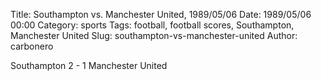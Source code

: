 Title: Southampton vs. Manchester United, 1989/05/06
Date: 1989/05/06 00:00
Category: sports
Tags: football, football scores, Southampton, Manchester United
Slug: southampton-vs-manchester-united
Author: carbonero


Southampton 2 - 1 Manchester United
